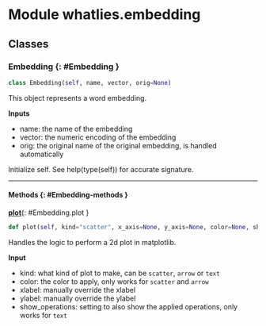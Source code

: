 # Module whatlies.embedding


## Classes

### Embedding {: #Embedding }

```python
class Embedding(self, name, vector, orig=None)
```

This object represents a word embedding.

**Inputs**

- name: the name of the embedding
- vector: the numeric encoding of the embedding
- orig: the original name of the original embedding, is handled automatically

Initialize self.  See help(type(self)) for accurate signature.


------

#### Methods {: #Embedding-methods }

[**plot**](#Embedding.plot){: #Embedding.plot }

```python
def plot(self, kind="scatter", x_axis=None, y_axis=None, color=None, show_operations=False)
```

Handles the logic to perform a 2d plot in matplotlib.

**Input**

- kind: what kind of plot to make, can be `scatter`, `arrow` or `text`
- color: the color to apply, only works for `scatter` and `arrow`
- xlabel: manually override the xlabel
- ylabel: manually override the ylabel
- show_operations: setting to also show the applied operations, only works for `text`
